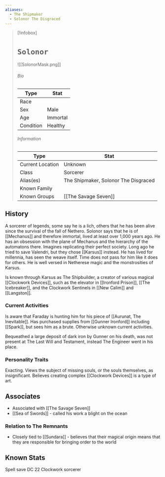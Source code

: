 ```yaml
---
aliases:
  - The Shipmaker
  - Solonor The Disgraced
---
```




> [!infobox]
> # `Solonor` 
> ![[SolonorMask.png]]
> ###### Bio
> Type |  Stat |
> ---|---|
> Race |  | 
> Sex | Male | 
> Age | Immortal |
> Condition | Healthy |
> ######  Information
> Type |  Stat |
> ---|---|
> Current Location | Unknown |
> Class | Sorcerer |
> Alias(es) | The Shipmaker, Solonor The Disgraced |
> Known Family | |
> Known Groups | [[The Savage Seven]]  |
 
## History
A sorcerer of legends, some say he is a lich, others that he has been alive since the survival of the fall of Nethero. Solonor says that he is of [[Mechanus]] and therefore immortal, lived at least over 1,000 years ago. He has an obsession with the plane of Mechanus and the hierarchy of the automatons there. Imagines replicating their perfect society. Long ago he tried to save Valendri, but they chose [[Karsus]] instead. He has lived for millennia, has seen the weave itself. Time does not pass for him like it does for others. He is well versed in Netherese magic and the monstrosities of Karsus. 

Is known through Karsus as The Shipbuilder, a creator of various magical [[Clockwork Devices]], such as the elevator in [[Ironford Prison]], [[The Icebreaker]], and the Clockwork Sentinels in [[New Calim]] and [[Langston]].

### Current Activities
Is aware that Faraday is hunting him for his piece of [[Aurunat, The Inevitable]]. Has purchased supplies from [[Gunner Ironford]] including [[Spark]], but sees him as a brute. Otherwise unknown current activities.

Bequeathed a large deposit of dark iron by Gunner on his death, was not present at The Last Will and Testament, instead The Engineer went in his place.

### Personality Traits
Exacting. Views the subject of missing souls, or the souls themselves, as insignificant. Believes creating complex [[Clockwork Devices]] is a type of art.

## Associates
- Associated with [[The Savage Seven]] 
- [[Sea of Swords]] - called his work a blight on the ocean

### Relation to The Remnants 
- Closely tied to [[Sundara]] - believes that their magical origin means that they are responsible for bringing order to the world

## Known Stats
Spell save DC 22
Clockwork sorcerer